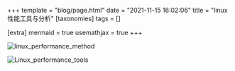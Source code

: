 +++
template = "blog/page.html"
date = "2021-11-15 16:02:06"
title = "linux性能工具与分析"
[taxonomies]
tags = []

[extra]
mermaid = true
usemathjax = true
+++
<!--
mermaid example:
<div class="mermaid">
    mermaid program
</div>
-->



![linux_performance_method](https://wendajiang.github.io/pics/linux_performance_analyze/linux_performance_method.png)

![Linux_performance_tools](https://wendajiang.github.io/pics/linux_performance_analyze/Linux_performance_tools.png)